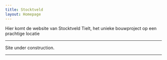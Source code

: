 ```yaml
---
title: Stocktveld
layout: Homepage
---
```


Hier komt de website van Stocktveld Tielt, het unieke bouwproject op een prachtige locatie

---

Site under construction.

---
